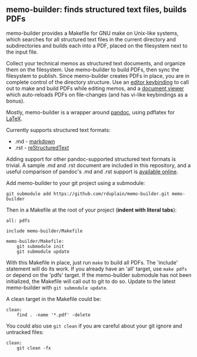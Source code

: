 ## memo-builder: finds structured text files, builds PDFs

memo-builder provides a Makefile for GNU make on Unix-like systems, which
searches for all structured text files in the current directory and
subdirectories and builds each into a PDF, placed on the filesystem next to the
input file.

Collect your technical memos as structured text documents, and organize them on
the filesystem. Use memo-builder to build PDFs, then sync the filesystem to
publish. Since memo-builder creates PDFs in place, you are in complete control
of the directory structure. Use an [editor keybinding][emacs_integration] to
call out to make and build PDFs while editing memos, and a
[document viewer][evince] which auto-reloads PDFs on file-changes (and has
vi-like keybindings as a bonus).

Mostly, memo-builder is a wrapper around
[pandoc](http://johnmacfarlane.net/pandoc/),
using pdflatex for [LaTeX](http://www.latex-project.org/).

Currently supports structured text formats:

 * .md - [markdown](http://johnmacfarlane.net/pandoc/README.html#pandocs-markdown)
 * .rst - [reStructuredText](http://docutils.sourceforge.net/docs/ref/rst/introduction.html)

Adding support for other pandoc-supported structured text formats is trivial. A
sample .md and .rst document are included in this repository, and a useful
comparison of pandoc's .md and .rst support is
[available online](http://www.unexpected-vortices.com/doc-notes/markdown-and-rest-compared.html).

Add memo-builder to your git project using a submodule:

    git submodule add https://github.com/rduplain/memo-builder.git memo-builder

Then in a Makefile at the root of your project (**indent with literal tabs**):

    all: pdfs

    include memo-builder/Makefile

    memo-builder/Makefile:
    	git submodule init
    	git submodule update

With this Makefile in place, just run `make` to build all PDFs. The 'include'
statement will do its work. If you already have an 'all' target, use `make
pdfs` or depend on the 'pdfs' target. If the memo-builder submodule has not
been initialized, the Makefile will call out to git to do so. Update to the
latest memo-builder with `git submodule update`.

A clean target in the Makefile could be:

    clean:
    	find . -name '*.pdf' -delete

You could also use `git clean` if you are careful about your git ignore and
untracked files:

    clean:
    	git clean -fx

[emacs_integration]: https://github.com/rduplain/home/blob/610e9361922266d86431f2a29971d93ac0a1d2cd/.emacs#L316
[evince]: http://projects.gnome.org/evince/
